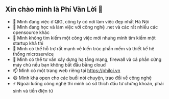 ## Xin chào mình là Phí Văn Lời 👋
- 🔭 Mình đang việc ở QIG, công ty có nơi làm việc đẹp nhất Hà Nội
- 🌱 Mình đang học và làm việc với công nghệ .net và các rất nhiều các opensource khác
- 👯 Mình không tìm kiếm một công việc mới nhưng mình tìm kiếm một startup khả thi
- 🤔 Mình có thể hỗ trợ rất mạnh về kiến trúc phần mềm và thiết kế hệ thống microservice
- 💬 Mình có thể tư vấn xây dựng hạ tầng mạng, firewall và cả phần cứng máy chủ nếu bạn không bắt đầu bằng cloud
- 📫 Mình có một trang web riêng tại <https://philoi.vn>
- 😄 Mình khá open cho các buổi nói chuyện, trao đổi về công nghệ
- ⚡ Ngoài luồng công nghệ thì mình có sở thích đầu tư chứng khoán, phái sinh và tiền điện tử
